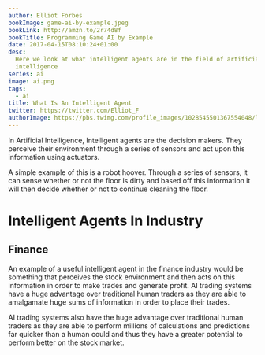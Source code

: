 ```yaml
---
author: Elliot Forbes
bookImage: game-ai-by-example.jpeg
bookLink: http://amzn.to/2r74d8f
bookTitle: Programming Game AI by Example
date: 2017-04-15T08:10:24+01:00
desc:
  Here we look at what intelligent agents are in the field of artificial
  intelligence
series: ai
image: ai.png
tags:
  - ai
title: What Is An Intelligent Agent
twitter: https://twitter.com/Elliot_F
authorImage: https://pbs.twimg.com/profile_images/1028545501367554048/lzr43cQv_400x400.jpg
---
```


<p>In Artificial Intelligence, Intelligent agents are the decision makers. They perceive their environment through a series of sensors and act upon this information using actuators.</p>

<p>A simple example of this is a robot hoover. Through a series of sensors, it can sense whether or not the floor is dirty and based off this information it will then decide whether or not to continue cleaning the floor.</p>

# Intelligent Agents In Industry

## Finance

<p>An example of a useful intelligent agent in the finance industry would be something that perceives the stock environment and then acts on this information in order to make trades and generate profit. AI trading systems have a huge advantage over traditional human traders as they are able to amalgamate huge sums of information in order to place their trades. </p>

<p>AI trading systems also have the huge advantage over traditional human traders as they are able to perform millions of calculations and predictions far quicker than a human could and thus they have a greater potential to perform better on the stock market.</p>
